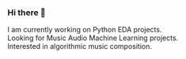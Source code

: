 ### Hi there 👋

I am currently working on Python EDA projects. <br>
Looking for Music Audio Machine Learning projects. <br>
Interested in algorithmic music composition. <br>

<!--
**younschoi/younschoi** is a ✨ _special_ ✨ repository because its `README.md` (this file) appears on your GitHub profile.

Here are some ideas to get you started:

- 🔭 I’m currently working on Python EDA projects...
- 🌱 I’m currently learning SQL and Tableau...
- 👯 I’m looking to collaborate on Data Analytics...
- 🤔 I’m looking for help with Kaggle projects...
- 💬 Ask me about ...
- 📫 How to reach me: ...
- 😄 Pronouns: ...
- ⚡ Fun fact: ...
-->
